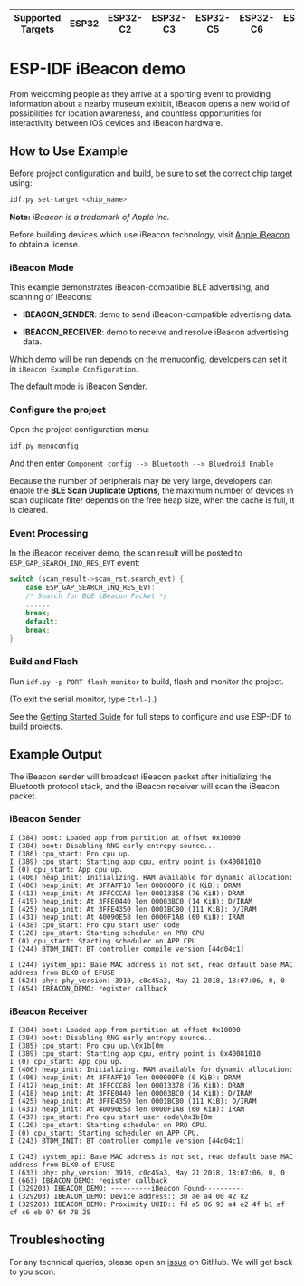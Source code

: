 | Supported Targets | ESP32 | ESP32-C2 | ESP32-C3 | ESP32-C5 | ESP32-C6 | ESP32-H2 | ESP32-S3 |
| ----------------- | ----- | -------- | -------- | -------- | -------- | -------- | -------- |

# ESP-IDF iBeacon demo

From welcoming people as they arrive at a sporting event to providing information about a nearby museum exhibit, iBeacon opens a new world of possibilities for location awareness, and countless opportunities for interactivity between iOS devices and iBeacon hardware.

## How to Use Example

Before project configuration and build, be sure to set the correct chip target using:

```bash
idf.py set-target <chip_name>
```

**Note:** *iBeacon is a trademark of Apple Inc.*

Before building devices which use iBeacon technology, visit [Apple iBeacon](https://developer.apple.com/ibeacon/) to obtain a license.

### iBeacon Mode

This example demonstrates iBeacon-compatible BLE advertising, and scanning of iBeacons:

- **IBEACON_SENDER**: demo to send iBeacon-compatible advertising data.

- **IBEACON_RECEIVER**: demo to receive and resolve iBeacon advertising data.

Which demo will be run depends on the menuconfig, developers can set it in `iBeacon Example Configuration`.

The default mode is iBeacon Sender.

### Configure the project

Open the project configuration menu:

```bash
idf.py menuconfig
```

And then enter `Component config --> Bluetooth --> Bluedroid Enable`

Because the number of peripherals may be very large, developers can enable the **BLE Scan Duplicate Options**, the maximum number of devices in scan duplicate filter depends on the free heap size, when the cache is full, it is cleared.

### Event Processing
In the iBeacon receiver demo, the scan result will be posted to `ESP_GAP_SEARCH_INQ_RES_EVT` event:

```c
switch (scan_result->scan_rst.search_evt) {
    case ESP_GAP_SEARCH_INQ_RES_EVT:
    /* Search for BLE iBeacon Packet */
    ......
    break;
    default:
    break;
}
```
### Build and Flash

Run `idf.py -p PORT flash monitor` to build, flash and monitor the project.

(To exit the serial monitor, type ``Ctrl-]``.)

See the [Getting Started Guide](https://idf.espressif.com/) for full steps to configure and use ESP-IDF to build projects.

## Example Output

The iBeacon sender will broadcast iBeacon packet after initializing the Bluetooth protocol stack, and the iBeacon receiver will scan the iBeacon packet.

### iBeacon Sender

```
I (384) boot: Loaded app from partition at offset 0x10000
I (384) boot: Disabling RNG early entropy source...
I (386) cpu_start: Pro cpu up.
I (389) cpu_start: Starting app cpu, entry point is 0x40081010
I (0) cpu_start: App cpu up.
I (400) heap_init: Initializing. RAM available for dynamic allocation:
I (406) heap_init: At 3FFAFF10 len 000000F0 (0 KiB): DRAM
I (413) heap_init: At 3FFCCCA8 len 00013358 (76 KiB): DRAM
I (419) heap_init: At 3FFE0440 len 00003BC0 (14 KiB): D/IRAM
I (425) heap_init: At 3FFE4350 len 0001BCB0 (111 KiB): D/IRAM
I (431) heap_init: At 40090E58 len 0000F1A8 (60 KiB): IRAM
I (438) cpu_start: Pro cpu start user code
I (120) cpu_start: Starting scheduler on PRO CPU
I (0) cpu_start: Starting scheduler on APP CPU
I (244) BTDM_INIT: BT controller compile version [44d04c1]

I (244) system_api: Base MAC address is not set, read default base MAC address from BLK0 of EFUSE
I (624) phy: phy_version: 3910, c0c45a3, May 21 2018, 18:07:06, 0, 0
I (654) IBEACON_DEMO: register callback
```

### iBeacon Receiver

```
I (384) boot: Loaded app from partition at offset 0x10000
I (384) boot: Disabling RNG early entropy source...
I (385) cpu_start: Pro cpu up.\0x1b[0m
I (389) cpu_start: Starting app cpu, entry point is 0x40081010
I (0) cpu_start: App cpu up.
I (400) heap_init: Initializing. RAM available for dynamic allocation:
I (406) heap_init: At 3FFAFF10 len 000000F0 (0 KiB): DRAM
I (412) heap_init: At 3FFCCC88 len 00013378 (76 KiB): DRAM
I (418) heap_init: At 3FFE0440 len 00003BC0 (14 KiB): D/IRAM
I (425) heap_init: At 3FFE4350 len 0001BCB0 (111 KiB): D/IRAM
I (431) heap_init: At 40090E58 len 0000F1A8 (60 KiB): IRAM
I (437) cpu_start: Pro cpu start user code\0x1b[0m
I (120) cpu_start: Starting scheduler on PRO CPU.
I (0) cpu_start: Starting scheduler on APP CPU.
I (243) BTDM_INIT: BT controller compile version [44d04c1]

I (243) system_api: Base MAC address is not set, read default base MAC address from BLK0 of EFUSE
I (633) phy: phy_version: 3910, c0c45a3, May 21 2018, 18:07:06, 0, 0
I (663) IBEACON_DEMO: register callback
I (329203) IBEACON_DEMO: ----------iBeacon Found----------
I (329203) IBEACON_DEMO: Device address:: 30 ae a4 00 42 82
I (329203) IBEACON_DEMO: Proximity UUID:: fd a5 06 93 a4 e2 4f b1 af cf c6 eb 07 64 78 25
```

## Troubleshooting

For any technical queries, please open an [issue](https://github.com/espressif/esp-idf/issues) on GitHub. We will get back to you soon.
